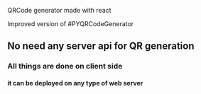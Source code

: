 QRCode generator made with react

Improved version of #PYQRCodeGenerator

## No need any server api for QR generation
### All things are done on client side
#### it can be deployed on any type of web server